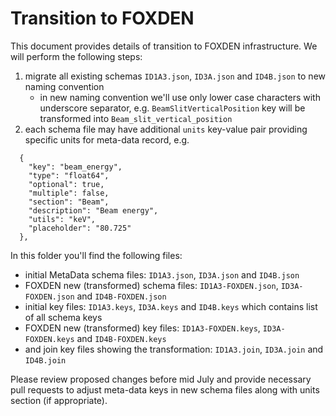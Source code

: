 # Transition to FOXDEN
This document provides details of transition to FOXDEN infrastructure.
We will perform the following steps:

1. migrate all existing schemas `ID1A3.json`, `ID3A.json` and `ID4B.json` to new
naming convention
   - in new naming convention we'll use only lower case characters with
   underscore separator, e.g. `BeamSlitVerticalPosition` key will be 
   transformed into `Beam_slit_vertical_position`
2. each schema file may have additional `units` key-value pair providing
specific units for meta-data record, e.g.
```
  {
    "key": "beam_energy",
    "type": "float64",
    "optional": true,
    "multiple": false,
    "section": "Beam",
    "description": "Beam energy",
    "utils": "keV",
    "placeholder": "80.725"
  },
```

In this folder you'll find the following files:
- initial MetaData schema files: `ID1A3.json`, `ID3A.json` and `ID4B.json`
- FOXDEN new (transformed) schema files:
`ID1A3-FOXDEN.json`, `ID3A-FOXDEN.json` and `ID4B-FOXDEN.json`
- initial key files: `ID1A3.keys`, `ID3A.keys` and `ID4B.keys` which contains
list of all schema keys
- FOXDEN new (transformed) key files:
`ID1A3-FOXDEN.keys`, `ID3A-FOXDEN.keys` and `ID4B-FOXDEN.keys`
- and join key files showing the transformation:
`ID1A3.join`, `ID3A.join` and `ID4B.join`

Please review proposed changes before mid July and provide necessary pull
requests to adjust meta-data keys in new schema files along with units section
(if appropriate).
